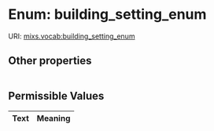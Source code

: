 
# Enum: building_setting_enum




URI: [mixs.vocab:building_setting_enum](https://w3id.org/mixs/vocab/building_setting_enum)


## Other properties

|  |  |  |
| --- | --- | --- |

## Permissible Values

| Text | Meaning |
| :--- | --------: |

